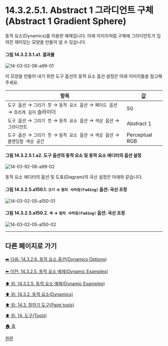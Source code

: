 # 14.3.2.5.1. Abstract 1 그라디언트 구체(Abstract 1 Gradient Sphere)
동적 요소(Dynamics)를 이용한 예제입니다. 아래 이미지처럼 구체에 그라디언트가 입혀진 재미있는 모양을 만들어 낼 수 있습니다.

#### 그림 14.3.2.5.1.a1. 결과물
![14-03-02-06-a99-01](https://github.com/wonder13662/gimp/assets/15767104/df1a7511-c636-4fe3-9334-c7737158ae83)

이 모양을 만들어 내기 위한 도구 옵션의 동적 요소 옵션 설정은 아래 이미지들을 참고해주세요.

|항목|값|
|---|---|
|`도구 옵션` → `그리기 붓` → `동적 요소 옵션` → `페이드 옵션` → `흐리게 길이` 슬라이더|50|
|`도구 옵션` → `그리기 붓` → `동적 요소 옵션` → `색상 옵션` → `그라디언트`|Abstract 1|
|`도구 옵션` → `그리기 붓` → `동적 요소 옵션` → `색상 옵션` → `블렌딩할 색상 공간`|Perceptual RGB|

#### 그림 14.3.2.5.1.a2. 도구 옵션의 동적 요소 및 동적 요소 에디터의 옵션 설정
![14-03-92-06-a99-02](https://github.com/wonder13662/gimp/assets/15767104/4458b7c1-564f-4ef9-ae68-4016dff861a7)

동적 요소 에디터의 옵션 및 도표(Diagram)의 곡선 설정은 아래와 같습니다.

#### 그림 14.3.2.5.a150.1. `크기` → `점차 사라짐(Fading)` 옵션: 곡선 조정
![14-03-02-05-a150-01](https://github.com/wonder13662/gimp/assets/15767104/f94357fb-e761-4386-bb99-857e5585c26a)

#### 그림 14.3.2.5.a150.2. `색` → `점차 사라짐(Fading)` 옵션: 곡선 조정
![14-03-02-05-a150-02](https://github.com/wonder13662/gimp/assets/15767104/2d684d35-47ef-4658-b781-209bc975bb52)

***

## 다른 페이지로 가기

[➡️ 다음: 14.3.2.6. 동적 요소 옵션(Dynamics Options)](./14-03-02-06-dynamics_options.md)

[⬅️ 이전: 14.3.2.5. 동적 요소 예제(Dynamic Examples)](./14-03-02-05-00-dynamics_examples.md)

[⬆️ 위: 14.3.2.5. 동적 요소 예제(Dynamic Examples)](./14-03-02-05-00-dynamics_examples.md)

[⬆️ 위: 14.3.2. 동적 요소(Dynamics)](./14-03-02-00-dynamics.md)

[⬆️ 위: 14.3. 칠하기 도구(Paint tools)](./14-03-00-paint_tools.md)

[⬆️ 위: 14. 도구(Tools)](./14-00-tools.md)

[🏠 홈](./00-home.md)

[원문](https://docs.gimp.org/2.10/ko/gimp-tool-dynamics.html#idm12379)
